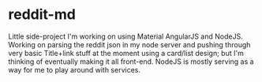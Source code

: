 # reddit-md
Little side-project I'm working on using Material AngularJS and NodeJS. Working on parsing the reddit json in my node server and pushing through very basic Title+link stuff at the moment using a card/list design; but I'm thinking of eventually making it all front-end. NodeJS is mostly serving as a way for me to play around with services.
